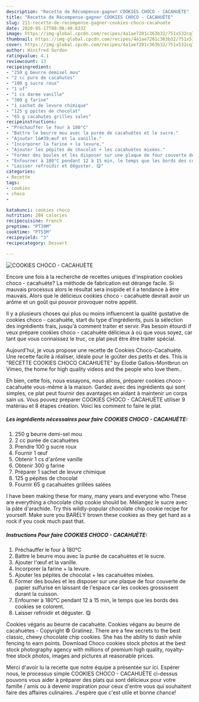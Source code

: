 ```yaml
---
description: "Recette de Récompense-gagner COOKIES CHOCO - CACAHUÈTE"
title: "Recette de Récompense-gagner COOKIES CHOCO - CACAHUÈTE"
slug: 211-recette-de-recompense-gagner-cookies-choco-cacahuete
date: 2020-05-17T00:06:48.633Z
image: https://img-global.cpcdn.com/recipes/4a1ae7201c363b32/751x532cq70/cookies-choco-cacahuete-photo-principale-de-la-recette.jpg
thumbnail: https://img-global.cpcdn.com/recipes/4a1ae7201c363b32/751x532cq70/cookies-choco-cacahuete-photo-principale-de-la-recette.jpg
cover: https://img-global.cpcdn.com/recipes/4a1ae7201c363b32/751x532cq70/cookies-choco-cacahuete-photo-principale-de-la-recette.jpg
author: Winifred Gordon
ratingvalue: 4.1
reviewcount: 13
recipeingredient:
- "250 g beurre demisel mou"
- "2 cc pure de cacahutes"
- "100 g sucre roux"
- "1 uf"
- "1 cs darme vanille"
- "300 g farine"
- "1 sachet de levure chimique"
- "125 g ppites de chocolat"
- "65 g cacahutes grilles sales"
recipeinstructions:
- "Préchauffer le four à 180°C"
- "Battre le beurre mou avec la purée de cacahuètes et le sucre."
- "Ajouter l&#39;œuf et la vanille."
- "Incorporer la farine + la levure."
- "Ajouter les pépites de chocolat + les cacahuètes mixées."
- "Former des boules et les disposer sur une plaque de four couverte de papier sulfurisé en laissant de l&#39;espace car les cookies grossissent durant la cuisson."
- "Enfourner à 180°C pendant 12 à 15 min, le temps que les bords des cookies se colorent."
- "Laisser refroidir et déguster. 😋"
categories:
- Recette
tags:
- cookies
- choco
- 

katakunci: cookies choco  
nutrition: 284 calories
recipecuisine: French
preptime: "PT39M"
cooktime: "PT53M"
recipeyield: "3"
recipecategory: Dessert

---
```



![COOKIES CHOCO - CACAHUÈTE](https://img-global.cpcdn.com/recipes/4a1ae7201c363b32/751x532cq70/cookies-choco-cacahuete-photo-principale-de-la-recette.jpg)

Encore une fois à la recherche de recettes uniques d'inspiration cookies choco - cacahuète? La méthode de fabrication est dérange facile. Si mauvais processus alors le résultat sera insipide et il a tendance à être mauvais. Alors que le délicieux cookies choco - cacahuète devrait avoir un arôme et un goût qui pouvoir provoquer notre appétit.

Il y a plusieurs choses qui plus ou moins influencent la qualité gustative de cookies choco - cacahuète, start du type d'ingrédients, puis la sélection des ingrédients frais, jusqu'à comment traiter et servir. Pas besoin étourdi if veux prépare cookies choco - cacahuète délicieux à où que vous soyez, car tant que vous connaissez le truc, ce plat peut être être traiter spécial.

Aujourd&#39;hui, je vous propose une recette de Cookies Choco-Cacahuète. Une recette facile à réaliser, idéale pour le goûter des petits et des. This is &#34;RECETTE COOKIES CHOCO CACAHUETE&#34; by Elodie Gallois-Montbrun on Vimeo, the home for high quality videos and the people who love them..


Eh bien, cette fois, nous essayons, nous allons, préparer cookies choco - cacahuète vous-même à la maison. Gardez avec des ingrédients qui sont simples, ce plat peut fournir des avantages en aidant à maintenir un corps sain us. Vous pouvez préparer COOKIES CHOCO - CACAHUÈTE utiliser 9 matériau et 8 étapes création. Voici les comment to faire le plat.

<!--inarticleads1-->

##### Les ingrédients nécessaires pour faire COOKIES CHOCO - CACAHUÈTE:

1.  250 g beurre demi-sel mou
1.  2 cc purée de cacahuètes
1. Prendre 100 g sucre roux
1. Fournir 1 œuf
1. Obtenir 1 cs d&#39;arôme vanille
1. Obtenir 300 g farine
1. Préparer 1 sachet de levure chimique
1.  125 g pépites de chocolat
1. Fournir 65 g cacahuètes grillées salées


I have been making these for many, many years and everyone who These are everything a chocolate chip cookie should be. Mélangez le sucre avec la pâte d&#39;arachide. Try this wildly-popular chocolate chip cookie recipe for yourself. Make sure you BARELY brown these cookies as they get hard as a rock if you cook much past that. 

<!--inarticleads2-->

##### Instructions Pour faire COOKIES CHOCO - CACAHUÈTE:

1. Préchauffer le four à 180°C
1. Battre le beurre mou avec la purée de cacahuètes et le sucre.
1. Ajouter l&#39;œuf et la vanille.
1. Incorporer la farine + la levure.
1. Ajouter les pépites de chocolat + les cacahuètes mixées.
1. Former des boules et les disposer sur une plaque de four couverte de papier sulfurisé en laissant de l&#39;espace car les cookies grossissent durant la cuisson.
1. Enfourner à 180°C pendant 12 à 15 min, le temps que les bords des cookies se colorent.
1. Laisser refroidir et déguster. 😋


Cookies végans au beurre de cacahuète. Cookies végans au beurre de cacahuètes - Copyright © Gratinez. There are a few secrets to the best classic, chewy chocolate chip cookies. She has the ability to dash while fencing to earn points. Download Choco cookies stock photos at the best stock photography agency with millions of premium high quality, royalty-free stock photos, images and pictures at reasonable prices. 


Merci d'avoir lu la recette que notre équipe a présentée sur ici. Espérer nous, le processus simple COOKIES CHOCO - CACAHUÈTE ci-dessus pouvons vous aider à préparer des plats qui sont délicieux pour votre famille / amis ou à devenir inspiration pour ceux d'entre vous qui souhaitent faire des affaires culinaires. J'espère que c'est utile et bonne chance!
